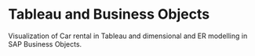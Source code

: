 # Tableau and Business Objects 

Visualization of Car rental in Tableau and dimensional and ER modelling in SAP Business Objects.
